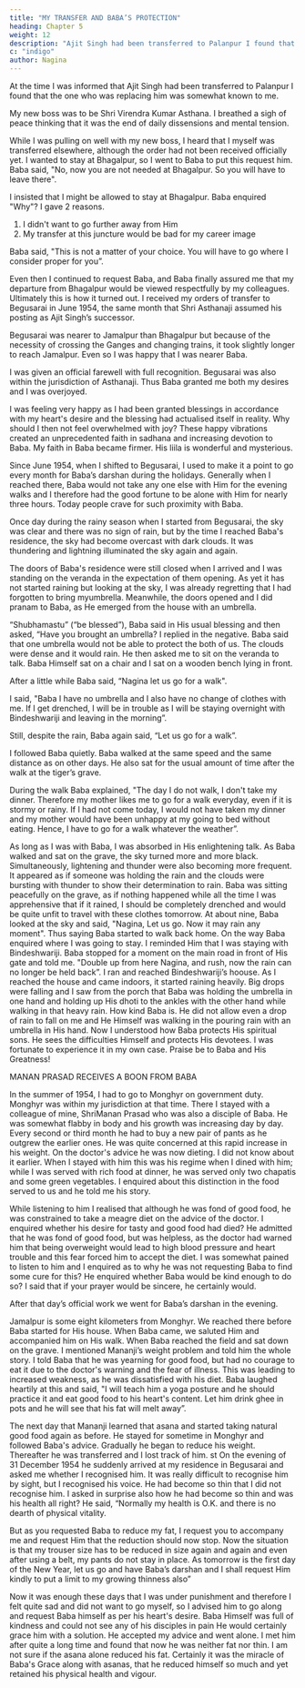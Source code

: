```yaml
---
title: "MY TRANSFER AND BABA’S PROTECTION"
heading: Chapter 5
weight: 12
description: "Ajit Singh had been transferred to Palanpur I found that the one who was replacing him was somewhat known to me"
c: "indigo"
author: Nagina
---
```



At the time I was informed that Ajit Singh had been transferred to Palanpur I found that the one who was replacing him was somewhat known to me. 

My new boss was to be Shri Virendra Kumar Asthana. I breathed a sigh of peace thinking that it was the end of daily dissensions and mental tension.

While I was pulling on well with my new boss, I heard that I myself was transferred elsewhere, although the order had not been received officially yet. I wanted to stay at Bhagalpur, so I went to Baba to put this request him. Baba said, "No, now you are not needed at Bhagalpur. So you will have to leave there".

I insisted that I might be allowed to stay at Bhagalpur. Baba enquired "Why"? I gave 2 reasons.

1. I didn't want to go further away from Him
2. My transfer at this juncture would be bad for my career image

Baba said, "This is not a matter of your choice. You will have to go where I consider proper for you”.

Even then I continued to request Baba, and Baba finally assured me that my departure from Bhagalpur would be viewed respectfully by my colleagues. Ultimately this is how it turned out. I received my orders of transfer to Begusarai in June 1954, the same month that Shri Asthanaji assumed his posting as Ajit Singh’s successor.

Begusarai was nearer to Jamalpur than Bhagalpur but because of the necessity of crossing the Ganges and changing trains, it took slightly longer to reach Jamalpur. Even so I was happy that I was nearer Baba. 

I was given an official farewell with full recognition. Begusarai was also within the jurisdiction of Asthanaji. Thus Baba granted me both my desires and I was overjoyed. 

I was feeling very happy as I had been granted blessings in accordance with my heart's desire and the blessing had actualised itself in reality. Why should I then not feel overwhelmed with joy? These happy vibrations created an unprecedented faith in sadhana and increasing devotion to Baba. My faith in Baba became firmer. His liila is wonderful and mysterious. 

Since June 1954, when I shifted to Begusarai, I used to make it a point to go every month for Baba’s darshan during the holidays. Generally when I reached there, Baba would not take any one else with Him for the evening walks and I therefore had the good fortune to be alone with Him for nearly three hours. Today people crave for such proximity with Baba.

Once day during the rainy season when I started from Begusarai, the sky was clear and there was no sign of rain, but by the time I reached Baba's residence, the sky had become overcast with dark clouds. It was thundering and lightning illuminated the sky again and again.

The doors of Baba's residence were still closed when I arrived and I was standing on the veranda in the expectation of them opening. As yet it has not started raining but looking at the sky, I was already regretting that I had forgotten to bring myumbrella. Meanwhile, the doors opened and I did pranam to Baba, as He emerged from the house with an umbrella.

“Shubhamastu” (“be blessed”), Baba said in His usual blessing and then asked, “Have you brought an umbrella? I replied in the negative. Baba said that one umbrella
would not be able to protect the both of us. The clouds were dense and it would rain. He then asked me to sit on the veranda to talk. Baba Himself sat on a chair and I sat on a wooden bench lying in front. 

After a little while Baba said, “Nagina let us go for a walk". 

I said, "Baba I have no umbrella and I also have no change of clothes with me. If I get drenched, I will be in trouble as I will be staying overnight with Bindeshwariji and leaving in the morning”. 

Still, despite the rain, Baba again said, “Let us go for a walk”. 

I followed Baba quietly. Baba walked at the same speed and the same distance as on other days. He also sat for the usual amount of time after the walk at the tiger’s grave.

During the walk Baba explained, "The day I do not walk, I don't take my dinner. Therefore my mother likes me to go for a walk everyday, even if it is stormy or rainy. If I had not come today, I would not have taken my dinner and my mother would have been unhappy at my going to bed without eating. Hence, I have to go for a walk whatever the weather”.

As long as I was with Baba, I was absorbed in His enlightening talk. As Baba
walked and sat on the grave, the sky turned more and more black. Simultaneously,
lightening and thunder were also becoming more frequent. It appeared as if someone
was holding the rain and the clouds were bursting with thunder to show their
determination to rain. Baba was sitting peacefully on the grave, as if nothing happened
while all the time I was apprehensive that if it rained, I should be completely drenched
and would be quite unfit to travel with these clothes tomorrow.
At about nine, Baba looked at the sky and said, "Nagina, Let us go. Now it may
rain any moment". Thus saying Baba started to walk back home. On the way Baba
enquired where I was going to stay. I reminded Him that I was staying with
Bindeshwariji.
Baba stopped for a moment on the main road in front of His gate and told me.
"Double up from here Nagina, and rush, now the rain can no longer be held back”.
I ran and reached Bindeshwariji’s hoouse. As I reached the house and came
indoors, it started raining heavily. Big drops were falling and I saw from the porch that
Baba was holding the umbrella in one hand and holding up His dhoti to the ankles with
the other hand while walking in that heavy rain. How kind Baba is. He did not allow
even a drop of rain to fall on me and He Himself was walking in the pouring rain with an
umbrella in His hand. Now I understood how Baba protects His spiritual sons. He sees
the difficulties Himself and protects His devotees. I was fortunate to experience it in my
own case. Praise be to Baba and His Greatness!

MANAN PRASAD RECEIVES A BOON FROM BABA

In the summer of 1954, I had to go to Monghyr on government duty. Monghyr
was within my jurisdiction at that time. There I stayed with a colleague of mine, ShriManan Prasad who was also a disciple of Baba. He was somewhat flabby in body and his growth was increasing day by day. Every second or third month he had to buy a
new pair of pants as he outgrew the earlier ones. He was quite concerned at this rapid
increase in his weight. On the doctor's advice he was now dieting. I did not know about
it earlier. When I stayed with him this was his regime when I dined with him; while I was
served with rich food at dinner, he was served only two chapatis and some green
vegetables. I enquired about this distinction in the food served to us and he told me his
story.

While listening to him I realised that although he was fond of good food, he was
constrained to take a meagre diet on the advice of the doctor. I enquired whether his
desire for tasty and good food had died? He admitted that he was fond of good food,
but was helpless, as the doctor had warned him that being overweight would lead to
high blood pressure and heart trouble and this fear forced him to accept the diet. I was
somewhat pained to listen to him and I enquired as to why he was not requesting Baba
to find some cure for this? He enquired whether Baba would be kind enough to do so? I
said that if your prayer would be sincere, he certainly would.

After that day’s official work we went for Baba’s darshan in the evening.

Jamalpur is some eight kilometers from Monghyr. We reached there before Baba
started for His house. When Baba came, we saluted Him and accompanied him on His
walk. When Baba reached the field and sat down on the grave. I mentioned Mananji’s
weight problem and told him the whole story. I told Baba that he was yearning for good
food, but had no courage to eat it due to the doctor's warning and the fear of illness.
This was leading to increased weakness, as he was dissatisfied with his diet.
Baba laughed heartily at this and said, "I will teach him a yoga posture and he
should practice it and eat good food to his heart's content. Let him drink ghee in pots
and he will see that his fat will melt away”.

The next day that Mananji learned that asana and started taking natural good
food again as before. He stayed for sometime in Monghyr and followed Baba's advice.
Gradually he began to reduce his weight. Thereafter he was transferred and I lost track
of him.
st
On the evening of 31 December 1954 he suddenly arrived at my residence in
Begusarai and asked me whether I recognised him. It was really difficult to recognise
him by sight, but I recognised his voice. He had become so thin that I did not recognise
him. I asked in surprise also how he had become so thin and was his health all right?
He said, “Normally my health is O.K. and there is no dearth of physical vitality.

But as you requested Baba to reduce my fat, I request you to accompany me and
request Him that the reduction should now stop. Now the situation is that my trouser
size has to be reduced in size again and again and even after using a belt, my pants do
not stay in place. As tomorrow is the first day of the New Year, let us go and have
Baba’s darshan and I shall request Him kindly to put a limit to my growing thinness
also”

Now it was enough these days that I was under punishment and therefore I felt
quite sad and did not want to go myself, so I advised him to go along and request Baba
himself as per his heart's desire. Baba Himself was full of kindness and could not see
any of his disciples in pain He would certainly grace him with a solution. He accepted
my advice and went alone. I met him after quite a long time and found that now he was
neither fat nor thin. I am not sure if the asana alone reduced his fat. Certainly it was the
miracle of Baba's Grace along with asanas, that he reduced himself so much and yet
retained his physical health and vigour.

